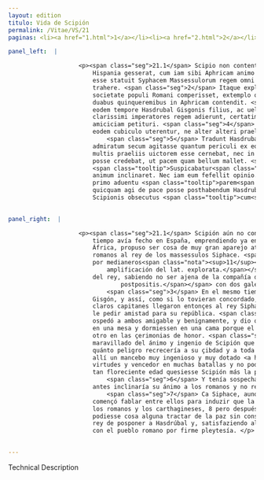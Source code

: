 ```yaml
---
layout: edition
titulo: Vida de Scipión
permalink: /Vitae/VS/21
paginas: <li><a href="1.html">1</a></li><li><a href="2.html">2</a></li><li><a href="3.html">3</a></li><li><a href="4.html">4</a></li><li><a href="5.html">5</a></li><li><a href="6.html">6</a></li><li><a href="7.html">7</a></li><li><a href="8.html">8</a></li><li><a href="9.html">9</a></li><li><a href="10.html">10</a></li><li><a href="11.html">11</a></li><li><a href="12.html">12</a></li><li><a href="13.html">13</a></li><li><a href="14.html">14</a></li><li><a href="15.html">15</a></li><li><a href="16.html">16</a></li><li><a href="17.html">17</a></li><li><a href="18.html">18</a></li><li><a href="19.html">19</a></li><li><a href="20.html">20</a></li><li><a href="21.html">21</a></li><li><a href="22.html">22</a></li><li><a href="23.html">23</a></li><li><a href="24.html">24</a></li><li><a href="25.html">25</a></li><li><a href="26.html">26</a></li><li><a href="27.html">27</a></li><li><a href="28.html">28</a></li><li><a href="29.html">29</a></li><li><a href="30.html">30</a></li><li><a href="31.html">31</a></li><li><a href="32.html">32</a></li><li><a href="33.html">33</a></li><li><a href="34.html">34</a></li><li><a href="35.html">35</a></li><li><a href="36.html">36</a></li><li><a href="37.html">37</a></li><li><a href="38.html">38</a></li><li><a href="39.html">39</a></li><li><a href="40.html">40</a></li><li><a href="41.html">41</a></li><li><a href="42.html">42</a></li><li><a href="43.html">43</a></li><li><a href="44.html">44</a></li><li><a href="45.html">45</a></li><li><a href="46.html">46</a></li><li><a href="47.html">47</a></li><li><a href="48.html">48</a></li><li><a href="49.html">49</a></li><li><a href="50.html">50</a></li><li><a href="51.html">51</a></li><li><a href="52.html">52</a></li><li><a href="53.html">53</a></li><li><a href="54.html">54</a></li><li><a href="55.html">55</a></li><li><a href="56.html">56</a></li><li><a href="57.html">57</a></li><li><a href="58.html">58</a></li><li><a href="59.html">59</a></li><li><a href="60.html">60</a></li><li><a href="61.html">61</a></li><li><a href="62.html">62</a></li><li><a href="63.html">63</a></li><li><a href="64.html">64</a></li><li><a href="65.html">65</a></li><li><a href="66.html">66</a></li><li><a href="67.html">67</a></li><li><a href="68.html">68</a></li><li><a href="69.html">69</a></li><li><a href="70.html">70</a></li><li><a href="71.html">71</a></li><li><a href="72.html">72</a></li><li><a href="73.html">73</a></li><li><a href="74.html">74</a></li>

panel_left:  |

                    <p><span class="seg">21.1</span> Scipio non contentus maximis rebus, quas breui tempore in
                        Hispania gesserat, cum iam sibi Aphricam animo destinaret, commodissimum
                        esse statuit Syphacem Massessulorum regem omni arte in Romanorum amiciciam
                        trahere. <span class="seg">2</span> Itaque explorata uoluntate regis, cum non alienam a
                        societate populi Romani comperisset, extemplo omnibus rebus postpositis
                        duabus quinqueremibus in Aphricam contendit. <span class="seg">3</span> Veniebat a Gadibus
                        eodem tempore Hasdrubal Gisgonis filius, ac ueluti ex composito hi duo
                        clarissimi imperatores regem adierunt, certatim quisque pro sua republica
                        amiciciam petituri. <span class="seg">4</span> Syphax <span class="tooltip">hospitio ambos<span class="tooltiptext">ambos hospitio <span class="siglas">M</span> </span></span> comiter benigneque accepit, operamque dedit ut pariter eadem mensa
                        eodem cubiculo uterentur, ne alter alteri praelatus in honore uideri posset.
                            <span class="seg">5</span> Tradunt Hasdrubalem praesentis Scipionis animum ingeniumque
                        admiratum secum agitasse quantum periculi ex eo uiro suae ciuitati <span class="tooltip">atque omni Aphricae<span class="tooltiptext">atque Affrice <span class="siglas">M U</span> </span></span> immineret. Iuuenem enim acrem et summis uirtutibus praeditum, tum
                        multis praeliis uictorem esse cernebat, nec in tam florenti aetate adduci
                        posse credebat, ut pacem quam bellum mallet. <span class="seg">6</span>
                        <span class="tooltip">Suspicabatur<span class="tooltiptext">Suspicatur <span class="siglas">U</span> </span></span> etiam ne Syphax eius auctoritate et praesentia motus ad Romanos
                        animum inclinaret. Nec iam eum fefellit opinio. <span class="seg">7</span> Nam Syphax etsi
                        primo aduentu <span class="tooltip">parem<span class="tooltiptext">palam <span class="siglas">U</span> </span></span> se utrisque praebens sermonem induxisset de finiendo inter <span class="tooltip">Romanos Carthaginensesque<span class="tooltiptext">Romanos Cathaginienses <span class="siglas">E</span> Romanos et Carthaginenses  <span class="siglas">F M N P R S U W</span> </span></span> bello, <span class="seg">8</span> tamen postea negante Scipione inconsulto senatu
                        quicquam agi de pace posse posthabendum Hasdrubalem censuit, ac desiderio
                        Scipionis obsecutus <span class="tooltip">cum<span class="tooltiptext">eum <span class="siglas">s</span> </span></span> populo Romano foedus iniit.</p>
                

panel_right:  |

                    <p><span class="seg">21.1</span> Scipión aún no contento de las muy grandes cosas que en breve
                        tiempo avía fecho en España, emprendiendo ya en su ánimo la conquista de
                        África, propuso ser cosa de muy gran aparejo atraer a la amistad de los
                        romanos al rey de los massessulos Siphace. <span class="seg">2</span> Assí que, conoscida
                        por medianeros<span class="nota"><sup>11</sup><span class="texto_nota">conoscida por medianeros: traducción por
                            amplificación del lat. explorata.</span></span> la voluntad
                        del rey, sabiendo no ser ajena de la compañía del pueblo romano, luego<span class="nota"><sup>12</sup><span class="texto_nota">P. omite la construcción absoluta lat. omnibus rebus
                                postpositis.</span></span> con dos galeas passó en África.
                            <span class="seg">3</span> En el mesmo tiempo venía de Cádiz Hasdrúbal, fijo de
                        Gisgón, y assí, como si lo tovieran concordado, acaesçió que estos dos muy
                        claros capitanes llegaron entonçes al rey Siphace cada uno contendiendo de
                        le pedir amistad para su república. <span class="seg">4</span> Siphace los reçibió y
                        ospedó a ambos amigable y benignamente, y dio orden como estoviessen ambos
                        en una mesa y dormiessen en una cama porque el uno no fuesse prefirido al
                        otro en las çerimonias de honor. <span class="seg">5</span> Escriven que Hasdrúbal,
                        maravillado del ánimo y ingenio de Scipión que era presente, pensava consigo
                        quánto peligro recrecería a su çibdad y a toda África de aquel varón. Mirava
                        allí un mancebo muy ingenioso y muy dotado <a href="../public/images/1491/184v.jpg" target="new"><img class="facs" src="https://alfonsodepalencia.github.io/Vitae/public/images/facs_icon.jpg"/></a>[184v,b] de soberanas
                        virtudes y vencedor en muchas batallas y no podía aduzirse a creer que en
                        tan floreciente edad quesiesse Scipión más la paz que la guerra.
                            <span class="seg">6</span> Y tenía sospecha que Siphace, por su autoridad y presencia,
                        antes inclinaría su ánimo a los romanos y no reçibió engaño de su opinión.
                            <span class="seg">7</span> Ca Siphace, aunque en la primera llegada d'ellos egualmente
                        començó fablar entre ellos para induzir que la guerra se feneciesse entre
                        los romanos y los carthagineses, 8 pero después, negando Scipión que
                        podiesse cosa alguna tractar de la paz sin consultar al senado, determinó el
                        rey de posponer a Hasdrúbal y, satisfaziendo al deseo de Scipión, acordose
                        con el pueblo romano por firme pleytesía. </p>
                

---
```


Technical Description 